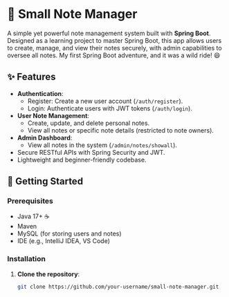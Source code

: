 # 📝 Small Note Manager

A simple yet powerful note management system built with **Spring Boot**. Designed as a learning project to master Spring Boot, this app allows users to create, manage, and view their notes securely, with admin capabilities to oversee all notes. My first Spring Boot adventure, and it was a wild ride! 😄

## ✨ Features
- **Authentication**:
  - Register: Create a new user account (`/auth/register`).
  - Login: Authenticate users with JWT tokens (`/auth/login`).
- **User Note Management**:
  - Create, update, and delete personal notes.
  - View all notes or specific note details (restricted to note owners).
- **Admin Dashboard**:
  - View all notes in the system (`/admin/notes/showall`).
- Secure RESTful APIs with Spring Security and JWT.
- Lightweight and beginner-friendly codebase.

## 🚀 Getting Started

### Prerequisites
- Java 17+ ☕
- Maven
- MySQL (for storing users and notes)
- IDE (e.g., IntelliJ IDEA, VS Code)

### Installation
1. **Clone the repository**:
   ```bash
   git clone https://github.com/your-username/small-note-manager.git
